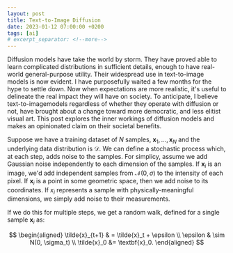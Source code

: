 ```yaml
---
layout: post
title: Text-to-Image Diffusion
date: 2023-01-12 07:00:00 +0200
tags: [ai]
# excerpt_separator: <!--more-->
---
```


Diffusion models have take the world by storm. They have proved able to learn complicated distributions in sufficient details, enough to have real-world general-purpose utility. Their widespread use in text-to-image models is now evident. I have purposefully waited a few months for the hype to settle down. Now when expectations are more realistic, it's useful to delineate the real impact they will have on society. To anticipate, I believe text-to-imagemodels regardless of whether they operate with diffusion or not, have brought about a change toward more democratic, and less elitist visual art. This post explores the inner workings of diffusion models and makes an opinionated claim on their societal benefits.

Suppose we have a training dataset of $N$ samples, $\textbf{x}_1, ..., \textbf{x}_N$ and the underlying data distribution is $\mathcal{D}$. We can define a stochastic process which, at each step, adds noise to the samples. For simplicy, assume we add Gaussian noise independently to each dimension of the samples. If $\textbf{x}_i$ is an image, we'd add independent samples from $\mathcal{N}(0, \sigma)$ to the intensity of each pixel. If $\textbf{x}_i$ is a point in some geometric space, then we add noise to its coordinates. If $x_i$ represents a sample with physically-meaningful dimensions, we simply add noise to their measurements.

If we do this for multiple steps, we get a random walk, defined for a single sample $\textbf{x}_i$ as:

$$
\begin{aligned}
\tilde{x}_{t+1} & = \tilde{x}_t + \epsilon \\
\epsilon & \sim N(0, \sigma_t) \\
\tilde{x}_0 &= \textbf{x}_0.
\end{aligned}
$$
